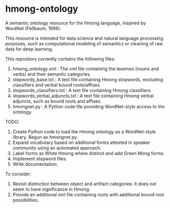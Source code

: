 # hmong-ontology
A semantic ontology resource for the Hmong language, inspired by WordNet (Fellbaum, 1998).

This resource is intended for data science and natural language processing purposes, such as computational modeling of semantics or cleaning of raw data for deep learning.

This repository currently contains the following files:
1. hmong_ontology.xml : The xml file containing the lexemes (nouns and verbs) and their semantic categories.
2. stopwords_base.txt : A text file containing Hmong stopwords, excluding classifiers and verbal bound roots/affixes.
3. stopwords_classifiers.txt : A text file containing Hmong classifiers.
4. stopwords_verbal_adjuncts.txt : A text file containing Hmong verbal adjuncts, such as bound roots and affixes.
5. hmongnet.py : A Python code file providing WordNet-style access to the ontology.

TODO:
1. Create Python code to load the Hmong ontology as a WordNet-style library. Begun as hmongnet.py.
2. Expand vocabulary based on additional forms attested in speaker community using an automated approach.
3. Label forms as White Hmong where distinct and add Green Mong forms.
4. Implement stopword files.
5. Write documentation.

To consider:
1. Revisit distinction between object and artifact categories: it does not seem to have significance in Hmong.
2. Provide an additional xml file containing roots with additional bound root possibilities.
